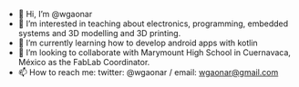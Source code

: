- 👋 Hi, I’m @wgaonar
- 👀 I’m interested in teaching about electronics, programming, embedded systems and 3D modelling and 3D printing.
- 🌱 I’m currently learning how to develop android apps with kotlin
- 💞️ I’m looking to collaborate with Marymount High School in Cuernavaca, México as the FabLab Coordinator. 
- 📫 How to reach me: twitter: @wgaonar / email: wgaonar@gmail.com

<!---
wgaonar/wgaonar is a ✨ special ✨ repository because its `README.md` (this file) appears on your GitHub profile.
You can click the Preview link to take a look at your changes.
--->
